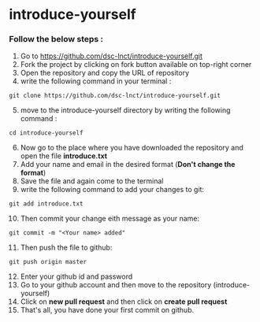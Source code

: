 # introduce-yourself
### Follow the below steps :   
  1. Go to https://github.com/dsc-lnct/introduce-yourself.git  
  2. Fork the project by clicking on fork button available on top-right corner  
  3. Open the repository and copy the URL of repository
  4. write the following command in your terminal :  
  ```  
  git clone https://github.com/dsc-lnct/introduce-yourself.git    
  ```  
  5. move to the introduce-yourself directory by writing the following command :  
  ```  
  cd introduce-yourself  
  ```    
  6. Now go to the place where you have downloaded the repository and open the file **introduce.txt**  
  7. Add your name and email in the desired format (**Don't change the format**)
  8. Save the file and again come to the terminal  
  9. write the following command to add your changes to git:  
  ```  
  git add introduce.txt  
  ```  
  10. Then commit your change eith message as your name:  
  ```  
  git commit -m "<Your name> added"  
  ```  
  11. Then push the file to github:    
  ```  
  git push origin master    
  ```  
  12. Enter your github id and password  
  13. Go to your github account and then move to the repository (introduce-yourself)  
  14. Click on **new pull request** and then click on **create pull request**
  15. That's all, you have done your first commit on github.
